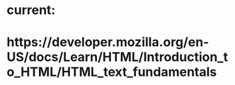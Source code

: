 <h1>current: <h1>
https://developer.mozilla.org/en-US/docs/Learn/HTML/Introduction_to_HTML/HTML_text_fundamentals
